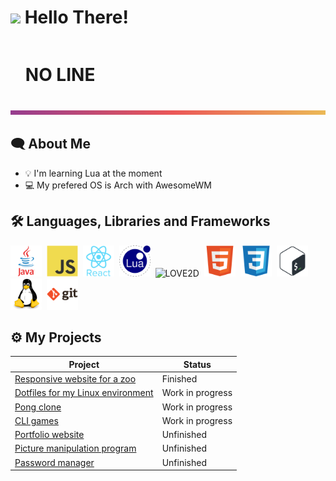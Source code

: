 <div>
    <summary>
      <h1 style="list-style-type: none;">
        <img src="https://media.giphy.com/media/hvRJCLFzcasrR4ia7z/giphy.gif" width="40px"/>
        <span>Hello There!</span>
      </h1>
    </summary>
</div>


<div id="user-content-toc">
  <ul>
    <summary><h1 style="display: inline-block;">NO LINE</h1></summary>
  </ul>
</div>

![Gradient Bar](images/gradient-bar.png)

## 🗨️ About Me

- 💡 I'm learning Lua at the moment
- 💻 My prefered OS is Arch with AwesomeWM

## 🛠️ Languages, Libraries and Frameworks

<div>
  <img src="https://github.com/devicons/devicon/blob/master/icons/java/java-original-wordmark.svg" title="Java" alt="Java" width="50" height="50"/>&nbsp;
  <img src="https://github.com/devicons/devicon/blob/master/icons/javascript/javascript-original.svg" title="JavaScript" alt="JavaScript" width="50" height="50"/>&nbsp;
  <img src="https://github.com/devicons/devicon/blob/master/icons/react/react-original-wordmark.svg" title="React" alt="React" width="50" height="50"/>&nbsp;
  <img src="https://github.com/devicons/devicon/blob/master/icons/lua/lua-original-wordmark.svg" title="Lua" alt="Lua" width="50" height="50"/>&nbsp;
  <img src="https://love2d.org/favicon.ico" title="LOVE2D" alt="LOVE2D" width="50" height="50"/>&nbsp;
  <img src="https://github.com/devicons/devicon/blob/master/icons/html5/html5-original.svg" title="HTML5" alt="HTML" width="50" height="50"/>&nbsp;
  <img src="https://github.com/devicons/devicon/blob/master/icons/css3/css3-original.svg"  title="CSS3" alt="CSS" width="50" height="50"/>&nbsp;
    <img src="https://github.com/devicons/devicon/blob/master/icons/bash/bash-original.svg" title="Bash" alt="Bash" width="50" height="50"/>&nbsp;
  <img src="https://github.com/devicons/devicon/blob/master/icons/linux/linux-original.svg" title="Linux" alt="Linux" width="50" height="50"/>&nbsp;
  <img src="https://github.com/devicons/devicon/blob/master/icons/git/git-original-wordmark.svg" title="Git" **alt="Git" width="50" height="50"/>
</div>

## ⚙️ My Projects

| Project | Status |
| --- | --- |
| [Responsive website for a zoo](https://github.com/leo9iota/floppa-zoo-zurich) | Finished |
| [Dotfiles for my Linux environment](https://github.com/leo9iota/dotfiles)| Work in progress |
| [Pong clone](https://github.com/leo9iota/pong) | Work in progress |
| [CLI games](https://github.com/leo9iota/cli-games) | Work in progress |
| [Portfolio website](https://github.com/leo9iota/portfolio-website) | Unfinished |
| [Picture manipulation program](https://github.com/leo9iota/picture-manipulation) | Unfinished |
| [Password manager](https://github.com/leo9iota/pwmanager) | Unfinished |



